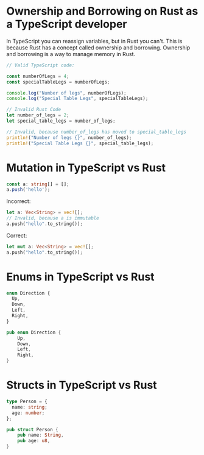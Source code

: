 # Ownership and Borrowing on Rust as a TypeScript developer

In TypeScript you can reassign variables, but in Rust you can't. This is because Rust has a concept called ownership and borrowing. Ownership and borrowing is a way to manage memory in Rust.
```typescript
// Valid TypeScript code:

const numberOfLegs = 4;
const specialTableLegs = numberOfLegs;

console.log("Number of legs", numberOfLegs);
console.log("Special Table Legs", specialTableLegs);
```

```rust
// Invalid Rust Code
let number_of_legs = 2;
let special_table_legs = number_of_legs;

// Invalid, because number_of_legs has moved to special_table_legs
println!("Number of legs {}", number_of_legs);
println!("Special Table Legs {}", special_table_legs);
```


# Mutation in TypeScript vs Rust
```typescript
const a: string[] = [];
a.push('hello');
```

Incorrect:
```rust
let a: Vec<String> = vec![];
// Invalid, because a is immutable
a.push("hello".to_string());
```

Correct:
```rust
let mut a: Vec<String> = vec![];
a.push("hello".to_string());
```

# Enums in TypeScript vs Rust
```typescript
enum Direction {
  Up,
  Down,
  Left,
  Right,
}
```
    
```rust
pub enum Direction {
    Up,
    Down,
    Left,
    Right,
}
```

# Structs in TypeScript vs Rust
```typescript
type Person = {
  name: string;
  age: number;
};
```

```rust
pub struct Person {
    pub name: String,
    pub age: u8,
}
```